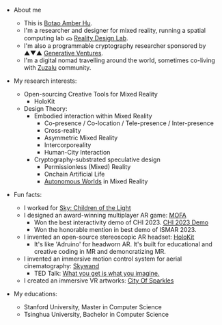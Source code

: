 - About me
  - This is [Botao Amber Hu](https://botao.hu).
  - I'm a researcher and designer for mixed reality, running a spatial computing lab ᯅ [Reality Design Lab](https://github.com/realitydeslab). 
  - I'm also a programmable cryptography researcher sponsored by ▲▼▲ [Generative Ventures](https://x.com/genventurecap). 
  - I'm a digital nomad travelling around the world, sometimes co-living with [Zuzalu](https://zuzalu.city) community. 

- My research interests:
  - Open-sourcing Creative Tools for Mixed Reality 
    - HoloKit
  - Design Theory:
    - Embodied interaction within Mixed Reality
      - Co-presence / Co-location / Tele-presence / Inter-presence
      - Cross-reality
      - Asymmetric Mixed Reality
      - Intercorporeality
      - Human-City Interaction
    - Cryptography-substrated speculative design 
      - Permissionless (Mixed) Reality
      - Onchain Artificial Life
      - [Autonomous Worlds](https://aw.network) in Mixed Reality
- Fun facts: 
  - I worked for [Sky: Children of the Light](https://apps.apple.com/us/app/sky-children-of-the-light/id1462117269)
  - I designed an award-winning multiplayer AR game: [MOFA](https://mofa.ar)
    - Won the best interactivity demo of CHI 2023. [CHI 2023 Demo](https://dl.acm.org/doi/abs/10.1145/3544549.3583935)
    - Won the honorable mention in best demo of ISMAR 2023.
  - I invented an open-source stereoscopic AR headset: [HoloKit](https://holokit.io)
    - It's like 'Adruino' for headworn AR. It's built for educational and creative coding in MR and demoncratizing MR.
  - I invented an immersive motion control system for aerial cinematography: [Skywand](https://skywand.com)
    - TED Talk: [What you get is what you imagine.](https://www.youtube.com/watch?v=gR5L72EYjrA)
  - I created an immersive VR artworks: [City Of Sparkles](https://cityofsparkles.art)
- My educations:
  - Stanford University, Master in Computer Science
  - Tsinghua University, Bachelor in Computer Science

